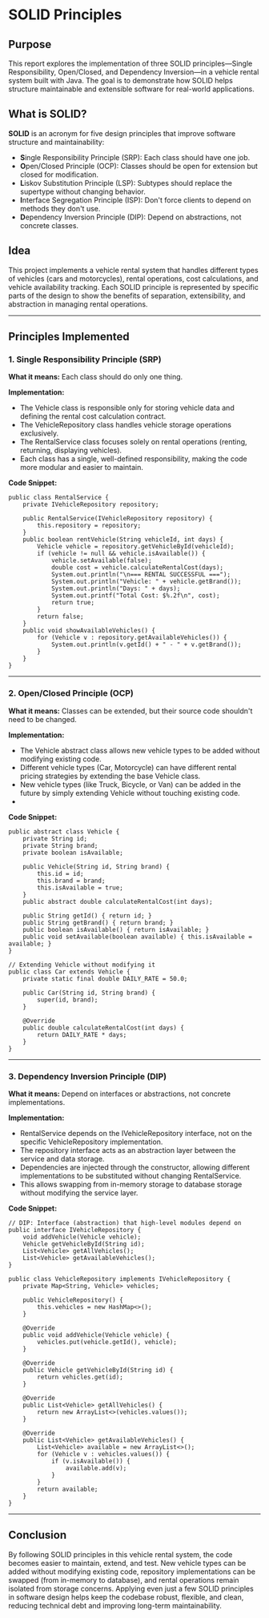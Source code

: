 # SOLID Principles

## Purpose
This report explores the implementation of three SOLID principles—Single Responsibility, Open/Closed, and Dependency Inversion—in a vehicle rental system built with Java. The goal is to demonstrate how SOLID helps structure maintainable and extensible software for real-world applications.
## What is SOLID?
**SOLID** is an acronym for five design principles that improve software structure and maintainability:

- **S**ingle Responsibility Principle (SRP): Each class should have one job.
- **O**pen/Closed Principle (OCP): Classes should be open for extension but closed for modification.
- **L**iskov Substitution Principle (LSP): Subtypes should replace the supertype without changing behavior.
- **I**nterface Segregation Principle (ISP): Don't force clients to depend on methods they don't use.
- **D**ependency Inversion Principle (DIP): Depend on abstractions, not concrete classes.

## Idea
This project implements a vehicle rental system that handles different types of vehicles (cars and motorcycles), rental operations, cost calculations, and vehicle availability tracking. Each SOLID principle is represented by specific parts of the design to show the benefits of separation, extensibility, and abstraction in managing rental operations.
***

## Principles Implemented

### 1. Single Responsibility Principle (SRP)
**What it means:** Each class should do only one thing.

**Implementation:**
- The Vehicle class is responsible only for storing vehicle data and defining the rental cost calculation contract. 
- The VehicleRepository class handles vehicle storage operations exclusively. 
- The RentalService class focuses solely on rental operations (renting, returning, displaying vehicles). 
- Each class has a single, well-defined responsibility, making the code more modular and easier to maintain.

**Code Snippet:**
```
public class RentalService {
    private IVehicleRepository repository;

    public RentalService(IVehicleRepository repository) {
        this.repository = repository;
    }
    public boolean rentVehicle(String vehicleId, int days) {
        Vehicle vehicle = repository.getVehicleById(vehicleId);
        if (vehicle != null && vehicle.isAvailable()) {
            vehicle.setAvailable(false);
            double cost = vehicle.calculateRentalCost(days);
            System.out.println("\n=== RENTAL SUCCESSFUL ===");
            System.out.println("Vehicle: " + vehicle.getBrand());
            System.out.println("Days: " + days);
            System.out.printf("Total Cost: $%.2f\n", cost);
            return true;
        }
        return false;
    }
    public void showAvailableVehicles() {
        for (Vehicle v : repository.getAvailableVehicles()) {
            System.out.println(v.getId() + " - " + v.getBrand());
        }
    }
}
```

***

### 2. Open/Closed Principle (OCP)
**What it means:** Classes can be extended, but their source code shouldn't need to be changed.

**Implementation:**
- The Vehicle abstract class allows new vehicle types to be added without modifying existing code. 
- Different vehicle types (Car, Motorcycle) can have different rental pricing strategies by extending the base Vehicle class. 
- New vehicle types (like Truck, Bicycle, or Van) can be added in the future by simply extending Vehicle without touching existing code.
- 
**Code Snippet:**
```
public abstract class Vehicle {
    private String id;
    private String brand;
    private boolean isAvailable;

    public Vehicle(String id, String brand) {
        this.id = id;
        this.brand = brand;
        this.isAvailable = true;
    }
    public abstract double calculateRentalCost(int days);

    public String getId() { return id; }
    public String getBrand() { return brand; }
    public boolean isAvailable() { return isAvailable; }
    public void setAvailable(boolean available) { this.isAvailable = available; }
}

// Extending Vehicle without modifying it
public class Car extends Vehicle {
    private static final double DAILY_RATE = 50.0;

    public Car(String id, String brand) {
        super(id, brand);
    }

    @Override
    public double calculateRentalCost(int days) {
        return DAILY_RATE * days;
    }
}

```

***

### 3. Dependency Inversion Principle (DIP)
**What it means:** Depend on interfaces or abstractions, not concrete implementations.

**Implementation:**
- RentalService depends on the IVehicleRepository interface, not on the specific VehicleRepository implementation. 
- The repository interface acts as an abstraction layer between the service and data storage. 
- Dependencies are injected through the constructor, allowing different implementations to be substituted without changing RentalService. 
- This allows swapping from in-memory storage to database storage without modifying the service layer.

**Code Snippet:**
```
// DIP: Interface (abstraction) that high-level modules depend on
public interface IVehicleRepository {
    void addVehicle(Vehicle vehicle);
    Vehicle getVehicleById(String id);
    List<Vehicle> getAllVehicles();
    List<Vehicle> getAvailableVehicles();
}

public class VehicleRepository implements IVehicleRepository {
    private Map<String, Vehicle> vehicles;

    public VehicleRepository() {
        this.vehicles = new HashMap<>();
    }

    @Override
    public void addVehicle(Vehicle vehicle) {
        vehicles.put(vehicle.getId(), vehicle);
    }

    @Override
    public Vehicle getVehicleById(String id) {
        return vehicles.get(id);
    }

    @Override
    public List<Vehicle> getAllVehicles() {
        return new ArrayList<>(vehicles.values());
    }

    @Override
    public List<Vehicle> getAvailableVehicles() {
        List<Vehicle> available = new ArrayList<>();
        for (Vehicle v : vehicles.values()) {
            if (v.isAvailable()) {
                available.add(v);
            }
        }
        return available;
    }
}
```

***

## Conclusion
By following SOLID principles in this vehicle rental system, the code becomes easier to maintain, extend, and test. New vehicle types can be added without modifying existing code, repository implementations can be swapped (from in-memory to database), and rental operations remain isolated from storage concerns. Applying even just a few SOLID principles in software design helps keep the codebase robust, flexible, and clean, reducing technical debt and improving long-term maintainability.